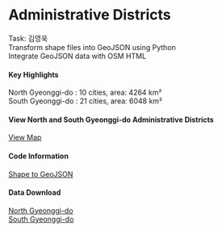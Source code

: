 # Administrative Districts

Task: 김영욱<br>
Transform shape files into GeoJSON using Python<br>
Integrate GeoJSON data with OSM HTML<br>

#### Key Highlights

North Gyeonggi-do : 10 cities, area: 4264 km²<br>
South Gyeonggi-do : 21 cities, area: 6048 km² 

#### View North and South Gyeonggi-do Administrative Districts
[View Map](https://jinuew.github.io/sicm2002-6/assets/경기도지도.html) 

#### Code Information
[Shape to GeoJSON](https://github.com/jinuew/sicm2002-6/blob/main/assets/Code/Shape_to_GeoJSON.ipynb)


#### Data Download
[North Gyeonggi-do](https://github.com/jinuew/sicm2002-6/raw/main/assets/Data/경기북도4326.zip)<br>
[South Gyeonggi-do](https://github.com/jinuew/sicm2002-6/raw/main/assets/Data/경기남도4326.zip)
